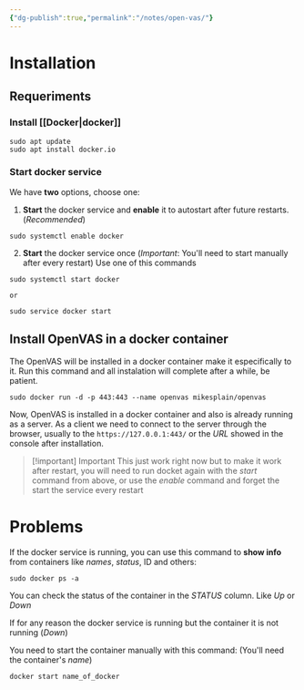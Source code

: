 ```yaml
---
{"dg-publish":true,"permalink":"/notes/open-vas/"}
---
```


# Installation
## Requeriments
### Install [[Docker\|docker]]
```shell
sudo apt update
sudo apt install docker.io
```
### Start docker service
We have **two** options, choose one:
1. **Start** the docker service and **enable** it to autostart after future restarts. (*Recommended*)
```shell
sudo systemctl enable docker
```
2. **Start** the docker service once (*Important*: You'll need to start manually after every restart)
Use one of this commands
```shell
sudo systemctl start docker

or

sudo service docker start
```
## Install OpenVAS in a docker container
The OpenVAS will be installed in a docker container make it especifically to it.
Run this command and all instalation will complete after a while, be patient.
```shell
sudo docker run -d -p 443:443 --name openvas mikesplain/openvas
```
Now, OpenVAS is installed in a docker container and also is already running as a server.
As a client we need to connect to the server through the browser, usually to the `https://127.0.0.1:443/` or the *URL* showed in the console after installation.

> [!important] Important
> This just work right now but to make it work after restart, you will need to run docket again with the *start* command from above, or use the *enable* command and forget the start the service every restart

# Problems
If the docker service is running, you can use this command to **show info** from containers like *names*, *status*, ID and others:
```shell
sudo docker ps -a
```
You can check the status of the container in the *STATUS* column. Like *Up* or *Down*

If for any reason the docker service is running but the container it is not running (*Down*)

You need to start the container manually with this command: (You'll need the container's *name*)
```shell
docker start name_of_docker
```


